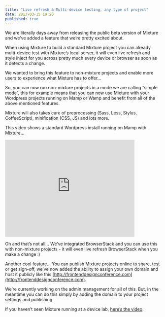 ```yaml
---
title: "Live refresh & Multi-device testing, any type of project"
date: 2013-03-15 19:20
published: true
---
```


We are literally days away from releasing the public beta version of Mixture and we&#8217;ve added a feature that we&#8217;re pretty excited about.

When using Mixture to build a standard Mixture project you can already multi-device test with Mixture&#8217;s local server, it will even live refresh and style inject for you across pretty much every device or browser as soon as it detects a change.

We wanted to bring this feature to non-mixture projects and enable more users to experience what Mixture has to offer&#8230;

So, you can now run non-mixture projects in a mode we are calling &#8220;simple mode&#8221;, this for example means that you can now use Mixture with your Wordpress projects running on Mamp or Wamp and benefit from all of the above mentioned features.

Mixture will also takes care of preprocessing (Sass, Less, Stylus, CoffeeScript), minification (CSS, JS) and lots more.

This video shows a standard Wordpress install running on Mamp with Mixture&#8230;

<iframe frameborder="0" height="315" src="http://www.youtube.com/embed/UxUBvDU0qn4" width="420"></iframe>

Oh and that&#8217;s not all&#8230; We&#8217;ve integrated BrowserStack and you can use this with non-mixture projects - it will even live refresh BrowserStack when you make a change :)

Another cool feature&#8230; You can publish Mixture projects online to share, test or get sign-off, we&#8217;ve now added the ability to assign your own domain and host it publicly like this [http://frontenddesignconference.com](http://frontenddesignconference.com).

We&#8217;re currently working on the admin management for all of this. But, in the meantime you can do this simply by adding the domain to your project settings and publishing.

If you haven&#8217;t seen Mixture running at a device lab, [here&#8217;s the video](http://www.youtube.com/watch?v=ER-la4wunyo).